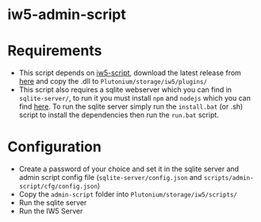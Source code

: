 # iw5-admin-script

# Requirements
* This script depends on [iw5-script](https://github.com/fedddddd/iw5-script/), download the latest release from [here](https://github.com/fedddddd/iw5-script/releases/) and copy the .dll to `Plutonium/storage/iw5/plugins/`
* This script also requires a sqlite webserver which you can find in `sqlite-server/`, to run it you must install `npm` and `nodejs` which you can find [here](https://nodejs.org/en/).
  To run the sqlite server simply run the `install.bat` (or .sh) script to install the dependencies then run the `run.bat` script.

# Configuration
* Create a password of your choice and set it in the sqlite server and admin script config file (`sqlite-server/config.json` and `scripts/admin-script/cfg/config.json`)
* Copy the `admin-script` folder into `Plutonium/storage/iw5/scripts/`
* Run the sqlite server
* Run the IW5 Server
